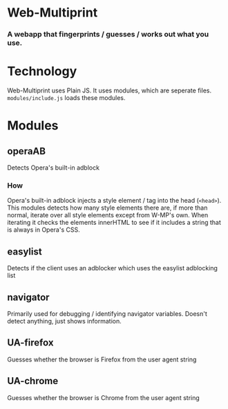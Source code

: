 # Web-Multiprint
### A webapp that fingerprints / guesses / works out what you use.

# Technology
Web-Multiprint uses Plain JS. It uses modules, which are seperate files. `modules/include.js` loads these modules.

# Modules
## operaAB
Detects Opera's built-in adblock

### How
Opera's built-in adblock injects a style element / tag into the head (`<head>`). This modules detects how many style elements there are, if more than normal, iterate over all style elements except from W-MP's own. When iterating it checks the elements innerHTML to see if it includes a string that is always in Opera's CSS.

## easylist
Detects if the client uses an adblocker which uses the easylist adblocking list

## navigator
Primarily used for debugging / identifying navigator variables. Doesn't detect anything, just shows information.

## UA-firefox
Guesses whether the browser is Firefox from the user agent string

## UA-chrome
Guesses whether the browser is Chrome from the user agent string